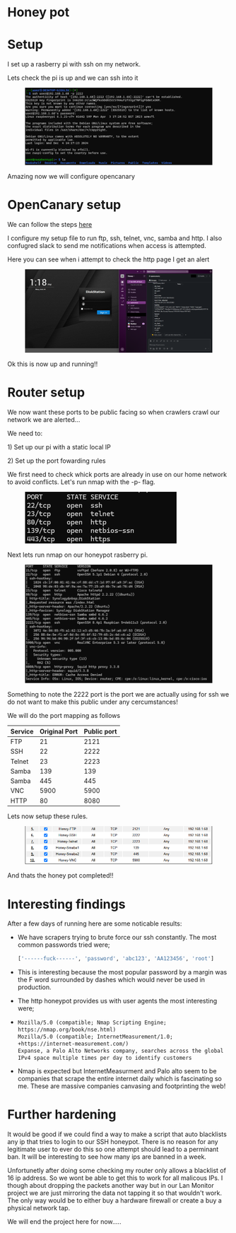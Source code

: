 # Honey pot

# Setup

I set up a rasberry pi with ssh on my network.

Lets check the pi is up and we can ssh into it

<figure><img src=".gitbook/assets/image.png" alt=""><figcaption></figcaption></figure>

Amazing now we will configure opencanary

# OpenCanary setup

We can follow the steps [here ](https://github.com/thinkst/opencanary?tab=readme-ov-file#installation-on-ubuntu)

I configure my setup file to run ftp, ssh, telnet, vnc, samba and http. I also confugred slack to send me notifications when access is attempted.

Here you can see when i attempt to check the http page I get an alert

<figure><img src=".gitbook/assets/image (1).png" alt=""><figcaption></figcaption></figure>

Ok this is now up and running!!

# Router setup

We now want these ports to be public facing so when crawlers crawl our network we are alerted...

We need to:

1\) Set up our pi with a static local IP

2\) Set up the port fowarding rules

We first need to check whick ports are already in use on our home network to avoid conflicts. Let's run nmap with the -p- flag.

<figure><img src=".gitbook/assets/image (2).png" alt=""><figcaption></figcaption></figure>

Next lets run nmap on our honeypot rasberry pi.

<figure><img src=".gitbook/assets/image (3).png" alt=""><figcaption></figcaption></figure>

Something to note the 2222 port is the port we are actually using for ssh we do not want to make this public under any cercumstances!

We will do the port mapping as follows

| Service | Original Port | Public port |
| ------- | ------------- | ----------- |
| FTP     | 21            | 2121        |
| SSH     | 22            | 2222        |
| Telnet  | 23            | 2223        |
| Samba   | 139           | 139         |
| Samba   | 445           | 445         |
| VNC     | 5900          | 5900        |
| HTTP    | 80            | 8080        |

Lets now setup these rules.

<figure><img src=".gitbook/assets/image (4).png" alt=""><figcaption></figcaption></figure>

And thats the honey pot completed!!

# Interesting findings

After a few days of running here are some noticable results:

*   We have scrapers trying to brute force our ssh constantly. The most common passwords tried were;

    ```python
    ['------fuck------', 'password', 'abc123', 'AA123456', 'root']
    ```
* This is interesting because the most popular password by a margin was the F word surrounded by dashes which would never be used in production.
* The http honeypot provides us with user agents the most interesting were;
* ```
  Mozilla/5.0 (compatible; Nmap Scripting Engine; https://nmap.org/book/nse.html)
  Mozilla/5.0 (compatible; InternetMeasurement/1.0; +https://internet-measurement.com/)
  Expanse, a Palo Alto Networks company, searches across the global IPv4 space multiple times per day to identify customers
  ```
* Nmap is expected but InternetMeasurment and Palo alto seem to be companies that scrape the entire internet daily which is fascinating so me. These are massive companies canvasing and footprinting the web!

# Further hardening

It would be good if we could find a way to make a script that auto blacklists any ip that tries to login to our SSH honeypot. There is no reason for any legitimate user to ever do this so one attempt should lead to a perminant ban. It will be interesting to see how many ips are banned in a week.

Unfortunetly after doing some checking my router only allows a blacklist of 16 ip address. So we wont be able to get this to work for all malicous IPs. I though about dropping the packets another way but in our Lan Monitor project we are just mirroring the data not tapping it so that wouldn't work. The only way would be to either buy a hardware firewall or create a buy a physical network tap.

We will end the project here for now.....
